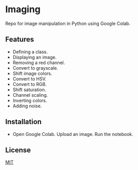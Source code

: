 # Imaging

Repo for image manipulation in Python using Google Colab.

## Features

- Defining a class.
- Displaying an image.
- Removing a red channel.
- Convert to grayscale.
- Shift image colors.
- Convert to HSV.
- Convert to RGB.
- Shift saturation.
- Channel scaling.
- Inverting colors.
- Adding noise.

## Installation

- Open Google Colab. Upload an image. Run the notebook.


## License
[MIT](license.goes.here)

